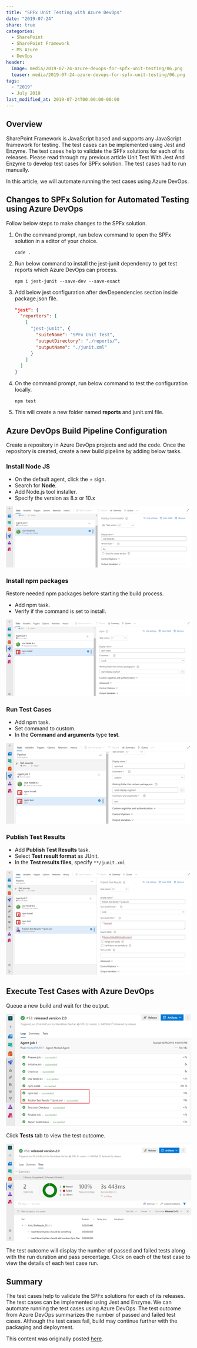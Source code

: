 ```yaml
---
title: "SPFx Unit Testing with Azure DevOps"
date: "2019-07-24"
share: true
categories:
  - SharePoint
  - SharePoint Framework
  - MS Azure
  - DevOps
header:
  image: media/2019-07-24-azure-devops-for-spfx-unit-testing/06.png
  teaser: media/2019-07-24-azure-devops-for-spfx-unit-testing/06.png
tags:
  - "2019"
  - July 2019
last_modified_at: 2019-07-24T00:00:00-00:00
---
```


## Overview

SharePoint Framework is JavaScript based and supports any JavaScript framework for testing. The test cases can be implemented using Jest and Enzyme. The test cases help to validate the SPFx solutions for each of its releases. Please read through my previous article Unit Test With Jest And Enzyme to develop test cases for SPFx solution. The test cases had to run manually.

In this article, we will automate running the test cases using Azure DevOps.


## Changes to SPFx Solution for Automated Testing using Azure DevOps

Follow below steps to make changes to the SPFx solution.

1. On the command prompt, run below command to open the SPFx solution in a editor of your choice.

    ```
    code .
    ```

2. Run below command to install the jest-junit dependency to get test reports which Azure DevOps can process.

    ```
    npm i jest-junit --save-dev --save-exact
    ```

3. Add below jest configuration after devDependencies section inside package.json file.

    ```json
    "jest": {  
      "reporters": [  
        [  
          "jest-junit", {  
            "suiteName": "SPFx Unit Test",  
            "outputDirectory": "./reports/",  
            "outputName": "./junit.xml"  
          }  
        ]  
      ]  
    }
    ```

4. On the command prompt, run below command to test the configuration locally.

    ```
    npm test
    ```

5. This will create a new folder named **reports** and junit.xml file.


## Azure DevOps Build Pipeline Configuration

Create a repository in Azure DevOps projects and add the code. Once the repository is created, create a new build pipeline by adding below tasks.


### Install Node JS

- On the default agent, click the + sign.
- Search for **Node**.
- Add Node.js tool installer.
- Specify the version as 8.x or 10.x

![](/media/2019-07-24-azure-devops-for-spfx-unit-testing/01.png)


### Install npm packages

Restore needed npm packages before starting the build process.

- Add npm task.
- Verify if the command is set to install.

![](/media/2019-07-24-azure-devops-for-spfx-unit-testing/02.png)


### Run Test Cases

- Add npm task.
- Set command to custom.
- In the **Command and arguments** type **test**.

![](/media/2019-07-24-azure-devops-for-spfx-unit-testing/03.png)


### Publish Test Results

- Add **Publish Test Results** task.
- Select **Test result format** as JUnit.
- In the **Test results files**, specify ```**/junit.xml```

![](/media/2019-07-24-azure-devops-for-spfx-unit-testing/04.png)


## Execute Test Cases with Azure DevOps

Queue a new build and wait for the output.

![](/media/2019-07-24-azure-devops-for-spfx-unit-testing/05.png)

Click **Tests** tab to view the test outcome.

![](/media/2019-07-24-azure-devops-for-spfx-unit-testing/06.png)

The test outcome will display the number of passed and failed tests along with the run duration and pass percentage. Click on each of the test case to view the details of each test case run.


## Summary

The test cases help to validate the SPFx solutions for each of its releases. The test cases can be implemented using Jest and Enzyme. We can automate running the test cases using Azure DevOps. The test outcome from Azure DevOps summarizes the number of passed and failed test cases. Although the test cases fail, build may continue further with the packaging and deployment.

This content was originally posted [here](https://www.c-sharpcorner.com/article/azure-devops-for-spfx-unit-testing2/).
